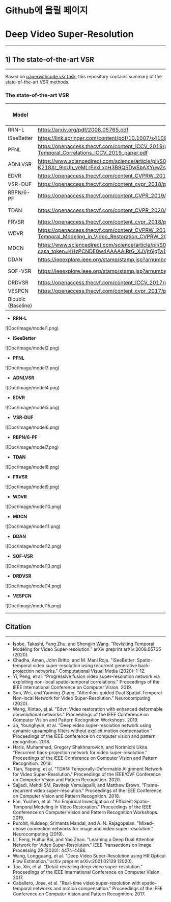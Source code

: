 ﻿# Github에 올릴 페이지

# Deep Video Super-Resolution

---

## 1) The state-of-the-art VSR

---

Based on [paperwithcode vsr task](https://paperswithcode.com/task/video-super-resolution), this repository contains summary of the state-of-the-art VSR methods.

### The state-of-the-art VSR
| Model             | Published                                                                                                                                                                             | Code                                             | Year | Vid4 Y - 4x (PSNR) |
| ------------------ | ------------------------------------------------------------------------------------------------------------------------------------------------------------------------------------- | ------------------------------------------------ | ---- | ------------------ |
| RRN-L              | https://arxiv.org/pdf/2008.05765.pdf                                                                                                                                                  | -                                                | 2020 | 27.69              |
| iSeeBetter         | https://link.springer.com/content/pdf/10.1007/s41095-020-0175-7.pdf                                                                                                                   | https://github.com/amanchadha/iSeeBetter         | 2020 | 27.43              |
| PFNL               | https://openaccess.thecvf.com/content_ICCV_2019/papers/Yi_Progressive_Fusion_Video_Super-Resolution_Network_via_Exploiting_Non-Local_Spatio-Temporal_Correlations_ICCV_2019_paper.pdf | https://github.com/psychopa4/PFNL                | 2019 | 27.40              |
| ADNLVSR            | https://www.sciencedirect.com/science/article/pii/S0925231220304550?casa_token=X22LpXpzhPQAAAAA:Zznqj2wrN_7UKydKmmFXYxSCx-K218Xr_9lnUh_yeMLrEexLxoH3B9QSDwSbAXYuwZs_qXpIA1Ym          | -                                                | 2020 | 27.39              |
| EDVR               | https://openaccess.thecvf.com/content_CVPRW_2019/papers/NTIRE/Wang_EDVR_Video_Restoration_With_Enhanced_Deformable_Convolutional_Networks_CVPRW_2019_paper.pdf                        | https://github.com/xinntao/EDVR                  | 2019 | 27.35              |
| VSR-DUF            | https://openaccess.thecvf.com/content_cvpr_2018/papers/Jo_Deep_Video_Super-Resolution_CVPR_2018_paper.pdf                                                                             | https://github.com/yhjo09/VSR-DUF                | 2018 | 27.31              |
| RBPN/6-PF          | https://openaccess.thecvf.com/content_CVPR_2019/papers/Haris_Recurrent_Back-Projection_Network_for_Video_Super-Resolution_CVPR_2019_paper.pdf                                         | https://github.com/alterzero/RBPN-PyTorch        | 2019 | 27.12              |
| TDAN               | https://openaccess.thecvf.com/content_CVPR_2020/papers/Tian_TDAN_Temporally-Deformable_Alignment_Network_for_Video_Super-Resolution_CVPR_2020_paper.pdf                               | https://github.com/YapengTian/TDAN-VSR-CVPR-2020 | 2020 | 26.86              |
| FRVSR              | https://openaccess.thecvf.com/content_cvpr_2018/papers/Sajjadi_Frame-Recurrent_Video_Super-Resolution_CVPR_2018_paper.pdf                                                             | -                                                | 2018 | 26.69              |
| WDVR               | https://openaccess.thecvf.com/content_CVPRW_2019/papers/NTIRE/Fan_An_Empirical_Investigation_of_Efficient_Spatio-Temporal_Modeling_in_Video_Restoration_CVPRW_2019_paper.pdf          | https://github.com/ychfan/wdvr_ntire2019         | 2019 | 26.62              |
| MDCN               | https://www.sciencedirect.com/science/article/pii/S0925231219314614?casa_token=KHzPCNDE0w4AAAAA:RrG_XJVjt6jqTa1LRHNws_RNqKlc31iai9iwX7iHcBfWnYoOEhidRqZzhtx8HBrkQuunu6FqGlRm          | -                                                | 2019 | 26.49              |
| DDAN               | https://ieeexplore.ieee.org/stamp/stamp.jsp?arnumber=8995790                                                                                                                          | -                                                | 2020 | 26.48              |
| SOF-VSR            | https://ieeexplore.ieee.org/stamp/stamp.jsp?arnumber=8967249                                                                                                                          | https://github.com/LongguangWang/SOF-VSR         | 2020 | 26.01              |
| DRDVSR             | https://openaccess.thecvf.com/content_ICCV_2017/papers/Tao_Detail-Revealing_Deep_Video_ICCV_2017_paper.pdf                                                                            | https://github.com/jiangsutx/SPMC_VideoSR        | 2017 | 25.88              |
| VESPCN             | https://openaccess.thecvf.com/content_cvpr_2017/papers/Caballero_Real-Time_Video_Super-Resolution_CVPR_2017_paper.pdf                                                                 | -                                                | 2017 | 25.35              |
| Bicubic (Baseline) |                                                                                                                                                                                       |                                                  |      | 23.82              |


- **RRN-L**

![Doc/Image/model1.png)

- **iSeeBetter**

![Doc/Image/model2.png)

- **PFNL**

![Doc/Image/model3.png)

- **ADNLVSR**

![Doc/Image/model4.png)

- **EDVR**

![Doc/Image/model5.png)

- **VSR-DUF**

![Doc/Image/model6.png)

- **RBPN/6-PF**

![Doc/Image/model7.png)

- **TDAN**

![Doc/Image/model8.png)

- **FRVSR**

![Doc/Image/model9.png)

- **WDVR**

![Doc/Image/model10.png)

- **MDCN**

![Doc/Image/model11.png)

- **DDAN**

![Doc/Image/model12.png)

- **SOF-VSR**

![Doc/Image/model13.png)

- **DRDVSR**

![Doc/Image/model14.png)

- **VESPCN**

![Doc/Image/model15.png)

---

## Citation

---

- Isobe, Takashi, Fang Zhu, and Shengjin Wang. "Revisiting Temporal Modeling for Video Super-resolution." arXiv preprint arXiv:2008.05765 (2020).
- Chadha, Aman, John Britto, and M. Mani Roja. "iSeeBetter: Spatio-temporal video super-resolution using recurrent generative back-projection networks." Computational Visual Media (2020): 1-12.
- Yi, Peng, et al. "Progressive fusion video super-resolution network via exploiting non-local spatio-temporal correlations." Proceedings of the IEEE International Conference on Computer Vision. 2019.
- Sun, Wei, and Yanning Zhang. "Attention-guided Dual Spatial-Temporal Non-local Network for Video Super-Resolution." Neurocomputing (2020).
- Wang, Xintao, et al. "Edvr: Video restoration with enhanced deformable convolutional networks." Proceedings of the IEEE Conference on Computer Vision and Pattern Recognition Workshops. 2019.
- Jo, Younghyun, et al. "Deep video super-resolution network using dynamic upsampling filters without explicit motion compensation." Proceedings of the IEEE conference on computer vision and pattern recognition. 2018.
- Haris, Muhammad, Gregory Shakhnarovich, and Norimichi Ukita. "Recurrent back-projection network for video super-resolution." Proceedings of the IEEE Conference on Computer Vision and Pattern Recognition. 2019.
- Tian, Yapeng, et al. "TDAN: Temporally-Deformable Alignment Network for Video Super-Resolution." Proceedings of the IEEE/CVF Conference on Computer Vision and Pattern Recognition. 2020.
- Sajjadi, Mehdi SM, Raviteja Vemulapalli, and Matthew Brown. "Frame-recurrent video super-resolution." Proceedings of the IEEE Conference on Computer Vision and Pattern Recognition. 2018.
- Fan, Yuchen, et al. "An Empirical Investigation of Efficient Spatio-Temporal Modeling in Video Restoration." Proceedings of the IEEE Conference on Computer Vision and Pattern Recognition Workshops. 2019.
- Purohit, Kuldeep, Srimanta Mandal, and A. N. Rajagopalan. "Mixed-dense connection networks for image and video super-resolution." Neurocomputing (2019).
- Li, Feng, Huihui Bai, and Yao Zhao. "Learning a Deep Dual Attention Network for Video Super-Resolution." IEEE Transactions on Image Processing 29 (2020): 4474-4488.
- Wang, Longguang, et al. "Deep Video Super-Resolution using HR Optical Flow Estimation." arXiv preprint arXiv:2001.02129 (2020).
- Tao, Xin, et al. "Detail-revealing deep video super-resolution." Proceedings of the IEEE International Conference on Computer Vision. 2017.
- Caballero, Jose, et al. "Real-time video super-resolution with spatio-temporal networks and motion compensation." Proceedings of the IEEE Conference on Computer Vision and Pattern Recognition. 2017.
